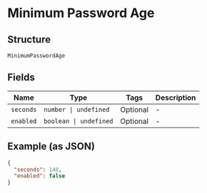 
# Minimum Password Age

## Structure

`MinimumPasswordAge`

## Fields

| Name | Type | Tags | Description |
|  --- | --- | --- | --- |
| `seconds` | `number \| undefined` | Optional | - |
| `enabled` | `boolean \| undefined` | Optional | - |

## Example (as JSON)

```json
{
  "seconds": 148,
  "enabled": false
}
```

